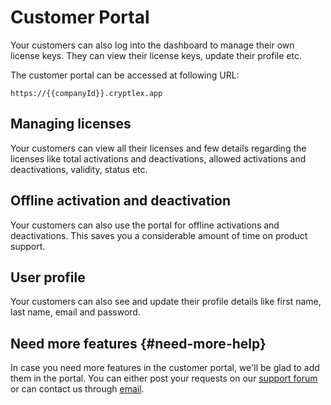 # Customer Portal

Your customers can also log into the dashboard to manage their own license keys. They can view their license keys, update their profile etc.

The customer portal can be accessed at following URL:

`https://{{companyId}}.cryptlex.app`

## Managing licenses

Your customers can view all their licenses and few details regarding the licenses like total activations and deactivations, allowed activations and deactivations, validity, status etc.

## Offline activation and deactivation

Your customers can also use the portal for offline activations and deactivations. This saves you a considerable amount of time on product support.

## User profile

Your customers can also see and update their profile details like first name, last name, email and password. 

## Need more features {#need-more-help}

In case you need more features in the customer portal, we'll be glad to add them in the portal. You can either post your requests on our [support forum](https://forums.cryptlex.com) or can contact us through [email](mailto:support@cryptlex.com?Subject=Using%20LexActivator).


